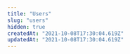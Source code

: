 ```yaml
---
title: "Users"
slug: "users"
hidden: true
createdAt: "2021-10-08T17:30:04.619Z"
updatedAt: "2021-10-08T17:30:04.619Z"
---
```

